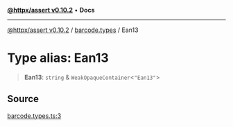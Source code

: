 [**@httpx/assert v0.10.2**](../../README.md) • **Docs**

***

[@httpx/assert v0.10.2](../../README.md) / [barcode.types](../README.md) / Ean13

# Type alias: Ean13

> **Ean13**: `string` & `WeakOpaqueContainer`\<`"Ean13"`\>

## Source

[barcode.types.ts:3](https://github.com/belgattitude/httpx/blob/c2b4400d3e1e7ce81677911e5629c323b752b635/packages/assert/src/barcode.types.ts#L3)
